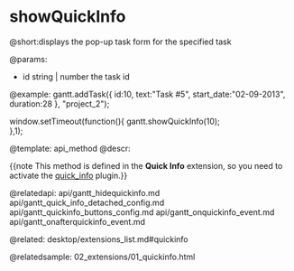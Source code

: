 showQuickInfo
=============
@short:displays the pop-up task form for the specified task
	
@params: 
- id	string | number 	the task id

@example: 
gantt.addTask({
    id:10,
    text:"Task #5",
    start_date:"02-09-2013",
    duration:28
}, "project_2");

window.setTimeout(function(){
	gantt.showQuickInfo(10);	
},1);	


@template:	api_method
@descr:

{{note This method is defined in the **Quick Info** extension, so you need to activate the [quick_info](desktop/extensions_list.md#quickinfo) plugin.}}


@relatedapi:
	api/gantt_hidequickinfo.md
    api/gantt_quick_info_detached_config.md
    api/gantt_quickinfo_buttons_config.md
    api/gantt_onquickinfo_event.md
    api/gantt_onafterquickinfo_event.md
    
@related:
desktop/extensions_list.md#quickinfo

@relatedsample:
02_extensions/01_quickinfo.html